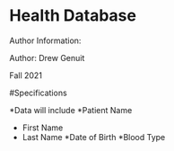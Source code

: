 # Health Database

Author Information:

Author: Drew Genuit

Fall 2021

#Specifications

*Data will include
*Patient Name
  + First Name
  + Last Name
*Date of Birth
*Blood Type

